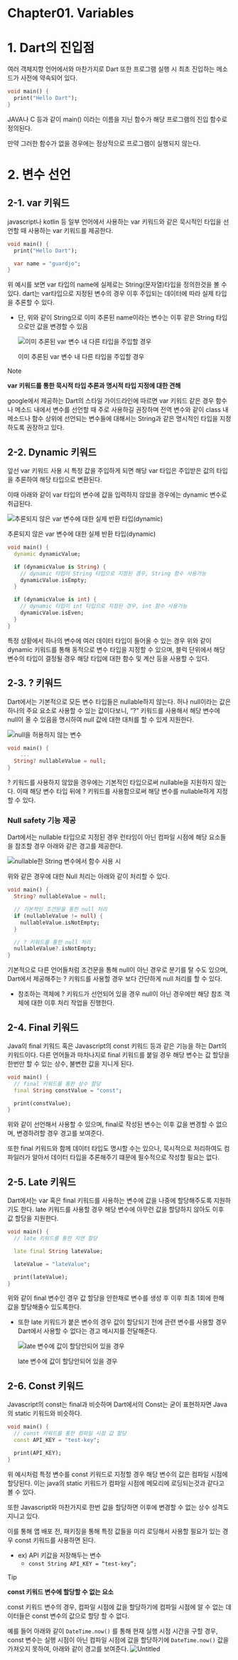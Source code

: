 # Chapter01. Variables



# 1. Dart의 진입점

여러 객체지향 언어에서와 마찬가지로 Dart 또한 프로그램 실행 시 최초 진입하는 메소드가 사전에 약속되어 있다.

```dart
void main() {
  print("Hello Dart");
}
```

JAVA나 C 등과 같이 main() 이라는 이름을 지닌 함수가 해당 프로그램의 진입 함수로 정의된다.

만약 그러한 함수가 없을 경우에는 정상적으로 프로그램이 실행되지 않는다.

# 2. 변수 선언

## 2-1. var 키워드

javascript나 kotlin 등 일부 언어에서 사용하는 var 키워드와 같은 묵시적인 타입을 선언할 때 사용하는 var 키워드를 제공한다.

```dart
void main() {
  print("Hello Dart");

  var name = "guardjo";
}
```

위 예시를 보면 var 타입의 name에 실제로는 String(문자열)타입을 정의한것을 볼 수 있다. dart는 var타입으로 지정된 변수의 경우 이후 주입되는 데이터에 따라 실제 타입을 추론할 수 있다.

- 단, 위와 같이 String으로 이미 추론된 name이라는 변수는 이후 같은 String 타입으로만 값을 변경할 수 있음
    
    ![이미 추론된 var 변수 내 다른 타입을 주입할 경우](images/chapter01/Untitled.png)
    
    이미 추론된 var 변수 내 다른 타입을 주입할 경우
    
> [!NOTE]
> **var 키워드를 통한 묵시적 타입 추론과 명시적 타입 지정에 대한 견해**
>  
>  google에서 제공하는 Dart의 스타일 가이드라인에 따르면 var 키워드 같은 경우 함수나 메소드 내에서 변수를 선언할 때 주로 사용하길 권장하며 전역 변수와 같이 class 내 메소드나 함수 상위에 선언되는 변수들에 대해서는 String과 같은 명시적인 타입을 지정하도록 권장하고 있다.

## 2-2. Dynamic 키워드

앞선 var 키워드 사용 시 특정 값을 주입하게 되면 해당 var 타입은 주입받은 값의 타입을 추론하여 해당 타입으로 변환된다.

이때 아래와 같이 var 타입의 변수에 값을 입력하지 않았을 경우에는 dynamic 변수로 취급된다.

![추론되지 않은 var 변수에 대한 실제 반환 타입(dynamic)](images/chapter01/Untitled%201.png)

추론되지 않은 var 변수에 대한 실제 반환 타입(dynamic)

```dart
void main() {
  dynamic dynamicValue;

  if (dynamicValue is String) {
    // dynamic 타입이 String 타입으로 지정된 경우, String 함수 사용가능
    dynamicValue.isEmpty;
  }

  if (dynamicValue is int) {
    // dynamic 타입이 int 타입으로 지정된 경우, int 함수 사용가능
    dynamicValue.isEven;
  }
}
```

특정 상황에서 하나의 변수에 여러 데이터 타입이 들어올 수 있는 경우 위와 같이 dynamic 키워드를 통해 동적으로 변수 타입을 지정할 수 있으며, 블럭 단위에서 해당 변수의 타입이 결정될 경우 해당 타입에 대한 함수 및 계산 등을 사용할 수 있다.

## 2-3. ? 키워드

Dart에서는 기본적으로 모든 변수 타입들은 nullable하지 않는다. 허나 null이라는 값은 하나의 주요 요소로 사용할 수 있는 값이다보니, “?” 키워드를 사용해서 해당 변수에 null이 올 수 있음을 명시하여 null 값에 대한 대처를 할 수 있게 지원한다.

![null을 허용하지 않는 변수](images/chapter01/Untitled%202.png)

```dart
void main() {
	...
  String? nullableValue = null;
}
```

? 키워드를 사용하지 않았을 경우에는 기본적인 타입으로써 nullable을 지원하지 않는다. 이때 해당 변수 타입 뒤에 ? 키워드를 사용함으로써 해당 변수를 nullable하게 지정할 수 있다.


### Null safety 기능 제공

Dart에서는 nullable 타입으로 지정된 경우 런타임이 아닌 컴파일 시점에 해당 요소들을 참조할 경우  아래와 같은 경고를 제공한다.

![nullable한 String 변수에서 함수 사용 시](images/chapter01/Untitled%203.png)

위와 같은 경우에 대한 Null 처리는 아래와 같이 처리할 수 있다.

```dart
void main() {
  String? nullableValue = null;

  // 기본적인 조건문을 통한 null 처리
  if (nullableValue != null) {
    nullableValue.isNotEmpty;
  }

  // ? 키워드를 통한 null 처리
  nullableValue?.isNotEmpty;
}
```

기본적으로 다른 언어들처럼 조건문을 통해 null이 아닌 경우로 분기를 탈 수도 있으며, Dart에서 제공해주는 ? 키워드를 사용할 경우 보다 간단하게 null 처리를 할 수 있다.

- 참조하는 객체에 ? 키워드가 선언되어 있을 경우 null이 아닌 경우에만 해당 참조 객체에 대한 이후 처리 작업을 진행한다.

## 2-4. Final 키워드

Java의 final 키워드 혹은 Javascript의 const 키워드 등과 같은 기능을 하는 Dart의 키워드이다. 다른 언어들과 마차나지로 final 키워드를 붙일 경우 해당 변수는 값 할당을 한번만 할 수 있는 상수, 불변한 값을 지니게 된다.

```dart
void main() {
  // final 키워드를 통한 상수 할당
  final String constValue = "const";

  print(constValue);
}
```

위와 같이 선언해서 사용할 수 있으며, final로 작성된 변수는 이후 값을 변경할 수 없으며, 변경하려할 경우 경고를 보여준다.

또한 final 키워드와 함께 데이터 타입도 명시할 수는 있으나, 묵시적으로 처리하여도 컴파일러가 알아서 데이터 타입을 추론해주기 떄문에 필수적으로 작성할 필요는 없다.

## 2-5. Late 키워드

Dart에서는 var 혹은 final 키워드를 사용하는 변수에 값을 나중에 할당해주도록 지원하기도 한다. late 키워드를 사용할 경우 해당 변수에 아무런 값을 할당하지 않아도 이후 값 할당을 지원한다. 

```dart
void main() {
  // late 키워드를 통한 지연 할당

  late final String lateValue;

  lateValue = "lateValue";

  print(lateValue);
}
```

위와 같이 final 변수인 경우 값 할당을 안한채로 변수를 생성 후 이후 최초 1회에 한해 값을 할당해줄수 있도록한다.

- 또한 late 키워드가 붙은 변수의 경우 값이 할당되기 전에 관련 변수를 사용할 경우 Dart에서 사용할 수 없다는 경고 메시지를 전달해준다.
    
    ![late 변수에 값이 할당안되어 있을 경우](images/chapter01/Untitled%204.png)
    
    late 변수에 값이 할당안되어 있을 경우
    

## 2-6. Const 키워드

Javascript의 const는 final과 비슷하며 Dart에서의 Const는 굳이 표현하자면 Java의 static 키워드와 비슷하다.

```dart
void main() {
  // const 키워드를 통한 컴파일 시점 값 할당
  const API_KEY = "test-key";

  print(API_KEY);
}
```

위 예시처럼 특정 변수를 const 키워드로 지정할 경우 해당 변수의 값은 컴파일 시점에 할당된다. 이는 java의 static 키워드가 컴파일 시점에 메모리에 로딩되는것과 같다고 볼 수 있다.

또한 Javascript와 마찬가지로 한번 값을 할당하면 이후에 변경할 수 없는 상수 성격도 지니고 있다.

이를 통해 앱 배포 전, 패키징을 통해 특정 값들을 미리 로딩해서 사용할 필요가 있는 경우 const 키워드를 사용하면 된다.

- ex) API 키값을 저장해두는 변수
    - `const String API_KEY = “test-key”;`

> [!TIP] 
> **const 키워드 변수에 할당할 수 없는 요소**
> 
> const 키워드 변수의 경우, 컴파일 시점에 값을 할당하기에 컴파일 시점에 알 수 없는 데이터들은 const 변수의 값으로 할당 할 수 없다.
> 
> 예를 들어 아래와 같이 `DateTime.now()` 를 통해 현재 실행 시점 시간을 구할 경우, const 변수는 실행 시점이 아닌 컴파일 시점에 값을 할당하기에 `DateTime.now()` 값을 가져오지 못하여, 아래와 같이 경고를 보여준다.
> ![Untitled](images/chapter01/Untitled%205.png)